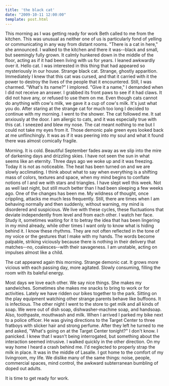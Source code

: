 ```yaml
---
title: 'the black cat'
date: "2009-10-11 12:00:00"
template: post.html
---
```


This morning as I was getting ready for work Beth called to me from the kitchen. This was unusual as neither one of us is particularly fond of yelling or communicating in any way from distant rooms. "There is a cat in here," she announced. I walked to the kitchen and there it was--black and small, but seemingly fully grown. It calmly hunkered down in the middle of the floor, acting as if it had been living with us for years. I leaned awkwardly over it. Hello cat. I was interested in this thing that had appeared so mysteriously in our house. Strange black cat. Strange, ghostly apparition. Immediately I knew that this cat was cursed, and that it carried with it the power to destroy the lives of the people that it encountered. Still, I was charmed. "What's its name?" I implored. "Give it a name," I demanded when I did not receive an answer. I grabbed its front paws to see if it had claws. It did not have any, or refused to use them on me. Even though cats cannot do anything with cow's milk, we gave it a cup of cow's milk. It's just what you do. After staring at the strange cat for much too long I decided to continue with my morning. I went to the shower. The cat followed me. It sat anxiously at the door. I am allergic to cats, and it was especially true with this cat. I sneezed and blew my nose. The cat meant nothing to me but I could not take my eyes from it. Those demonic pale green eyes looked back at me unflinchingly. It was as if it was peering into my soul and what it found there was almost comically fragile.

Morning. It is cold. Beautiful September fades away as we slip into the mire of darkening days and drizzling skies. I have not seen the sun in what seems like an eternity. Three days ago we woke up and it was freezing. Today it is not as noticeable. The heat has been turned on and we are slowly acclimating. I think about what to say when everything is a shifting mass of colors, textures and space, when my mind begins to conflate notions of I and we with stars and triangles. I have slept well this week. Not as well last night, but still much better than I had been sleeping a few weeks ago. One of the changes has been me. My wildness of thought, once crippling, attacks me much less frequently. Still, there are times when I am behaving normally and then suddenly, without warning, my mind is disordered and suspicious. We live with these cycles, these fluctuations that deviate independently from level and from each other. I watch her face. Study it, sometimes waiting for it to betray the idea that has been lingering in my mind already, while other times I want only to know what is hiding behind it. I know these rhythms. They are not often reflected in the tone of my voice or the gestures that I make with my hands. The words become palpable, striking viciously because there is nothing in their delivery that matches--no, coalesces--with their savageness. I am unstable, acting on impulses almost like a child.

The cat appeared again this morning. Strange demonic cat. It grows more vicious with each passing day, more agitated. Slowly consuming, filling the room with its baleful energy. 

Most days we love each other. We say nice things. She makes my sandwiches. Sometimes she makes me snacks to bring to work or for activities. Lately we have ridden our bikes together to the park. Sitting on the play equipment watching other strange parents behave like buffoons. It is infectious. The other night I went to the store to get milk and all kinds of soap. We were out of dish soap, dishwasher-machine soap, and handsoap. Also, toothpaste, mouthwash and milk. When I arrived I parked my bike next to a police officer. He was giving directions to the Target Center to three fratboys with slicker hair and strong perfume. After they left he turned to me and asked, "What's going on at the Target Center tonight?" I don't know. I panicked. I knew that I wasn't being interrogated, but something about the interaction seemed intrusive. I walked quickly in the other direction. On my way home I heard a crash behind me. I'd neglected to properly strap the milk in place. It was in the middle of Lasalle. I got home to the comfort of my livingroom, my life. We dislike many of the same things: noise, people, commercial spaces, mind control, the awkward subterranean bumbling of doped out adults.

It is time to get ready for work.